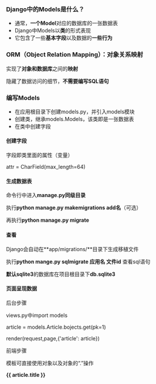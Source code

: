 ### Django中的Models是什么？

-   通常，**一个Model**对应的数据库的一张数据表
-   Django中Models以**类**的形式表现
-   它包含了一些**基本字段**以及数据的**一些行为**



### ORM（Object Relation Mapping）：对象关系映射

实现了**对象和数据库**之间的**映射**

隐藏了数据访问的细节，**不需要编写SQL语句**



### 编写Models

-   在应用根目录下创建models.py，并引入models模块
-   创建类，继承models.Models，该类即是一张数据表
-   在类中创建字段

 

#### 创建字段

字段即类里面的属性（变量）

attr = CharField(max_length=64)

#### 生成数据表

命令行中进入**manage.py同级目录**

执行**python manage.py makemigrations add名**（可选）

再执行**python manage.py migrate**

#### 查看

Django会自动在**app/migrations/**目录下生成移植文件

执行**python mange.py sqlmigrate 应用名 文件id** 查看sql语句

**默认sqlite3**的数据库在项目根目录下**db.sqlite3**

#### 页面呈现数据

后台步骤

views.py中import models

article = models.Article.bojects.get(pk=1)

render(request,page,{'article': article})

前端步骤

模板可直接使用对象以及对象的“.”操作

**{{ article.title }}**